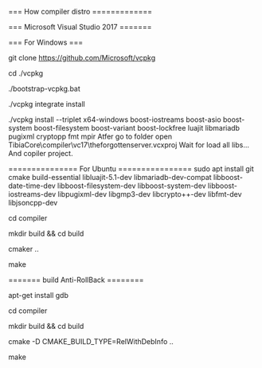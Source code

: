   === How compiler distro =============

  === Microsoft Visual Studio 2017 =======

  === For Windows ===            

git clone https://github.com/Microsoft/vcpkg

cd ./vcpkg

./bootstrap-vcpkg.bat

./vcpkg integrate install

./vcpkg install --triplet x64-windows boost-iostreams boost-asio boost-system boost-filesystem boost-variant boost-lockfree luajit libmariadb pugixml cryptopp fmt mpir
Atfer go to folder open TibiaCore\compiler\vc17\theforgottenserver.vcxproj
Wait for load all libs... And copiler project.

=============== For Ubuntu ================
sudo apt install git cmake build-essential libluajit-5.1-dev libmariadb-dev-compat libboost-date-time-dev libboost-filesystem-dev libboost-system-dev libboost-iostreams-dev libpugixml-dev libgmp3-dev libcrypto++-dev libfmt-dev libjsoncpp-dev

cd compiler

mkdir build && cd build

cmaker ..

make

======= build Anti-RollBack ========

apt-get install gdb

cd compiler

mkdir build && cd build

cmake -D CMAKE_BUILD_TYPE=RelWithDebInfo ..

make
